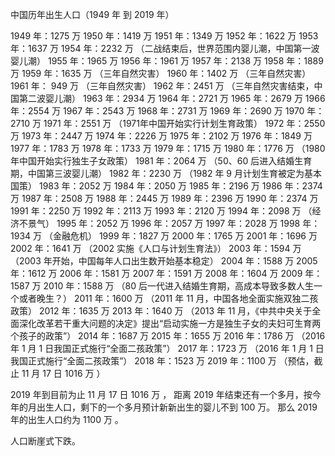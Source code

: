 
中国历年出生人口（1949 年 到 2019 年）

1949 年：1275 万
1950 年：1419 万
1951 年：1349 万
1952 年：1622 万
1953 年：1637 万
1954 年：2232 万  （二战结束后，世界范围内婴儿潮，中国第一波婴儿潮）
1955 年：1965 万
1956 年：1961 万
1957 年：2138 万
1958 年：1889 万
1959 年：1635 万  （三年自然灾害）
1960 年：1402 万  （三年自然灾害）
1961 年： 949 万  （三年自然灾害）
1962 年：2451 万  （三年自然灾害结束，中国第二波婴儿潮）
1963 年：2934 万
1964 年：2721 万
1965 年：2679 万
1966 年：2554 万
1967 年：2543 万
1968 年：2731 万
1969 年：2690 万
1970 年：2710 万
1971 年：2551 万  （1971年中国开始实行计划生育政策）
1972 年：2550 万
1973 年：2447 万
1974 年：2226 万
1975 年：2102 万
1976 年：1849 万
1977 年：1783 万
1978 年：1733 万
1979 年：1715 万
1980 年：1776 万  （1980 年中国开始实行独生子女政策）
1981 年：2064 万  （50、60 后进入结婚生育期，中国第三波婴儿潮）
1982 年：2230 万  （1982 年 9 月计划生育被定为基本国策）
1983 年：2052 万
1984 年：2050 万
1985 年：2196 万
1986 年：2374 万
1987 年：2508 万
1988 年：2445 万
1989 年：2396 万
1990 年：2374 万
1991 年：2250 万
1992 年：2113 万
1993 年：2120 万
1994 年：2098 万  （经济不景气）
1995 年：2052 万
1996 年：2057 万
1997 年：2028 万
1998 年：1934 万  （金融危机）
1999 年：1827 万
2000 年：1765 万
2001 年：1696 万
2002 年：1641 万  （2002 实施《人口与计划生育法》）
2003 年：1594 万  （2003 年开始，中国每年人口出生数开始基本稳定）
2004 年：1588 万
2005 年：1612 万
2006 年：1581 万
2007 年：1591 万
2008 年：1604 万
2009 年：1587 万
2010 年：1588 万  （80 后一代进入结婚生育期，高成本导致多数人生一个或者晚生？）
2011 年：1600 万  （2011 年 11 月，中国各地全面实施双独二孩政策）
2012 年：1635 万
2013 年：1640 万  （2013 年 11 月，《中共中央关于全面深化改革若干重大问题的决定》提出“启动实施一方是独生子女的夫妇可生育两个孩子的政策”）
2014 年：1687 万
2015 年：1655 万
2016 年：1786 万  （2016 年 1 月 1 日我国正式施行“全面二孩政策”）
2017 年：1723 万  （2016 年 1 月 1 日我国正式施行“全面二孩政策”）
2018 年：1523 万
2019 年：1100 万  （预估，截止 11 月 17 日 1016  万 ）

2019 年到目前为止 11 月 17 日 1016 万 ，
距离 2019 年结束还有一个多月，按今年的月出生人口，剩下的一个多月预计新新出生的婴儿不到 100 万。
那么 2019 年的出生人口约为 1100 万 。​

人口断崖式下跌。


